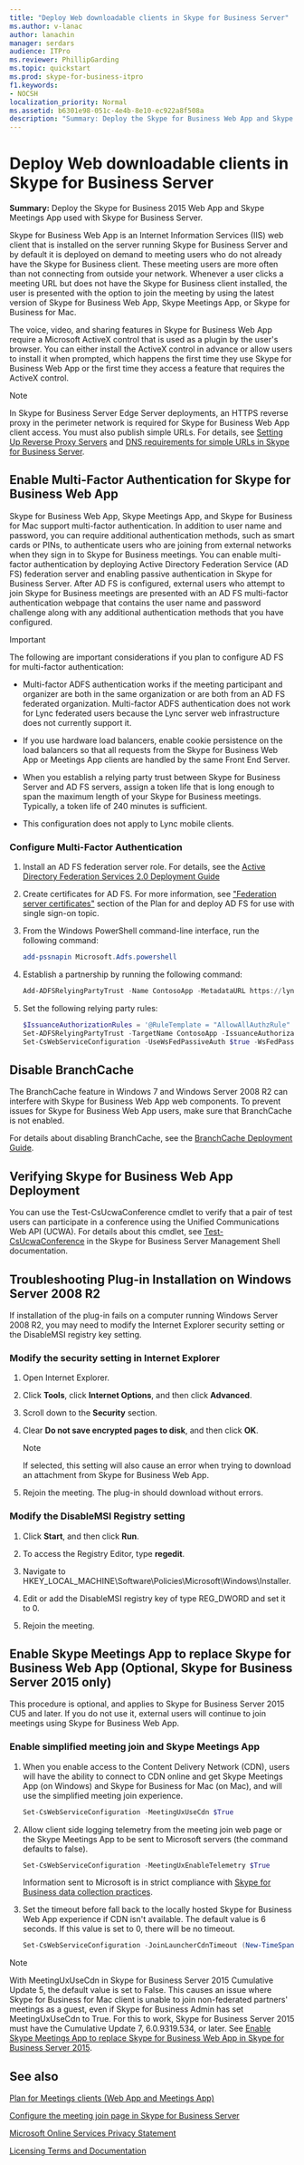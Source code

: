 ```yaml
---
title: "Deploy Web downloadable clients in Skype for Business Server"
ms.author: v-lanac
author: lanachin
manager: serdars
audience: ITPro
ms.reviewer: PhillipGarding
ms.topic: quickstart
ms.prod: skype-for-business-itpro
f1.keywords:
- NOCSH
localization_priority: Normal
ms.assetid: b6301e98-051c-4e4b-8e10-ec922a8f508a
description: "Summary: Deploy the Skype for Business Web App and Skype Meetings App used with Skype for Business."
---
```


# Deploy Web downloadable clients in Skype for Business Server

**Summary:** Deploy the Skype for Business 2015 Web App and Skype Meetings App used with Skype for Business Server.

Skype for Business Web App is an Internet Information Services (IIS) web client that is installed on the server running Skype for Business Server and by default it is deployed on demand to meeting users who do not already have the Skype for Business client. These meeting users are more often than not connecting from outside your network. Whenever a user clicks a meeting URL but does not have the Skype for Business client installed, the user is presented with the option to join the meeting by using the latest version of Skype for Business Web App, Skype Meetings App, or Skype for Business for Mac.

The voice, video, and sharing features in Skype for Business Web App require a Microsoft ActiveX control that is used as a plugin by the user's browser. You can either install the ActiveX control in advance or allow users to install it when prompted, which happens the first time they use Skype for Business Web App or the first time they access a feature that requires the ActiveX control.

> [!NOTE]
> In Skype for Business Server Edge Server deployments, an HTTPS reverse proxy in the perimeter network is required for Skype for Business Web App client access. You must also publish simple URLs. For details, see [Setting Up Reverse Proxy Servers](https://technet.microsoft.com/library/00bc138a-243f-4389-bfa5-9c62fcc95132.aspx) and [DNS requirements for simple URLs in Skype for Business Server](../../plan-your-deployment/network-requirements/simple-urls.md).

## Enable Multi-Factor Authentication for Skype for Business Web App
<a name="MFA"> </a>

Skype for Business Web App,  Skype Meetings App, and Skype for Business for Mac support multi-factor authentication. In addition to user name and password, you can require additional authentication methods, such as smart cards or PINs, to authenticate users who are joining from external networks when they sign in to Skype for Business meetings. You can enable multi-factor authentication by deploying Active Directory Federation Service (AD FS) federation server and enabling passive authentication in Skype for Business Server. After AD FS is configured, external users who attempt to join Skype for Business meetings are presented with an AD FS multi-factor authentication webpage that contains the user name and password challenge along with any additional authentication methods that you have configured.

> [!IMPORTANT]
> The following are important considerations if you plan to configure AD FS for multi-factor authentication:

- Multi-factor ADFS authentication works if the meeting participant and organizer are both in the same organization or are both from an AD FS federated organization. Multi-factor ADFS authentication does not work for Lync federated users because the Lync server web infrastructure does not currently support it.

- If you use hardware load balancers, enable cookie persistence on the load balancers so that all requests from the Skype for Business Web App or Meetings App clients are handled by the same Front End Server.

- When you establish a relying party trust between Skype for Business Server and AD FS servers, assign a token life that is long enough to span the maximum length of your Skype for Business meetings. Typically, a token life of 240 minutes is sufficient.

- This configuration does not apply to Lync mobile clients.

### Configure Multi-Factor Authentication

1. Install an AD FS federation server role. For details, see the [Active Directory Federation Services 2.0 Deployment Guide](https://go.microsoft.com/fwlink/p/?linkid=267511)

2. Create certificates for AD FS. For more information, see ["Federation server certificates"](https://go.microsoft.com/fwlink/p/?LinkId=285376) section of the Plan for and deploy AD FS for use with single sign-on topic.

3. From the Windows PowerShell command-line interface, run the following command:

    ```powershell
    add-pssnapin Microsoft.Adfs.powershell
    ```

4. Establish a partnership by running the following command:

    ```powershell
    Add-ADFSRelyingPartyTrust -Name ContosoApp -MetadataURL https://lyncpool.contoso.com/passiveauth/federationmetadata/2007-06/federationmetadata.xml
    ```

5. Set the following relying party rules:

    ```powershell
   $IssuanceAuthorizationRules = '@RuleTemplate = "AllowAllAuthzRule" => issue(Type = "http://schemas.contoso.com/authorization/claims/permit", Value = "true");'$IssuanceTransformRules = '@RuleTemplate = "PassThroughClaims" @RuleName = "Sid" c:[Type == "http://schemas.contoso.com/ws/2008/06/identity/claims/primarysid"]=> issue(claim = c);'
   Set-ADFSRelyingPartyTrust -TargetName ContosoApp -IssuanceAuthorizationRules $IssuanceAuthorizationRules -IssuanceTransformRules $IssuanceTransformRules
   Set-CsWebServiceConfiguration -UseWsFedPassiveAuth $true -WsFedPassiveMetadataUri https://dc.contoso.com/federationmetadata/2007-06/federationmetadata.xml
   ```

## Disable BranchCache
<a name="MFA"> </a>

The BranchCache feature in Windows 7 and Windows Server 2008 R2 can interfere with Skype for Business Web App web components. To prevent issues for Skype for Business Web App users, make sure that BranchCache is not enabled.

For details about disabling BranchCache, see the [BranchCache Deployment Guide](https://docs.microsoft.com/windows-server/networking/branchcache/deploy/branchcache-deployment-guide).

## Verifying Skype for Business Web App Deployment
<a name="MFA"> </a>

You can use the Test-CsUcwaConference cmdlet to verify that a pair of test users can participate in a conference using the Unified Communications Web API (UCWA). For details about this cmdlet, see [Test-CsUcwaConference](https://docs.microsoft.com/powershell/module/skype/test-csucwaconference?view=skype-ps) in the Skype for Business Server Management Shell documentation.

## Troubleshooting Plug-in Installation on Windows Server 2008 R2
<a name="MFA"> </a>

If installation of the plug-in fails on a computer running Windows Server 2008 R2, you may need to modify the Internet Explorer security setting or the DisableMSI registry key setting.

### Modify the security setting in Internet Explorer

1. Open Internet Explorer.

2. Click **Tools**, click **Internet Options**, and then click **Advanced**.

3. Scroll down to the **Security** section.

4. Clear **Do not save encrypted pages to disk**, and then click **OK**.

    > [!NOTE]
    > If selected, this setting will also cause an error when trying to download an attachment from Skype for Business Web App.

5. Rejoin the meeting. The plug-in should download without errors.

### Modify the DisableMSI Registry setting

1. Click **Start**, and then click **Run**.

2. To access the Registry Editor, type **regedit**.

3. Navigate to HKEY_LOCAL_MACHINE\Software\Policies\Microsoft\Windows\Installer.

4. Edit or add the DisableMSI registry key of type REG_DWORD and set it to 0.

5. Rejoin the meeting.

## Enable Skype Meetings App to replace Skype for Business Web App (Optional, Skype for Business Server 2015 only)
<a name="SMA_Enable"> </a>

This procedure is optional, and applies to Skype for Business Server 2015 CU5 and later. If you do not use it, external users will continue to join meetings using Skype for Business Web App.

### Enable simplified meeting join and Skype Meetings App

1. When you enable access to the Content Delivery Network (CDN), users will have the ability to connect to CDN online and get Skype Meetings App (on Windows) and Skype for Business for Mac (on Mac), and will use the simplified meeting join experience.

   ```powershell
   Set-CsWebServiceConfiguration -MeetingUxUseCdn $True
   ```

2. Allow client side logging telemetry from the meeting join web page or the Skype Meetings App to be sent to Microsoft servers (the command defaults to false).

   ```powershell
   Set-CsWebServiceConfiguration -MeetingUxEnableTelemetry $True
   ```

    Information sent to Microsoft is in strict compliance with [Skype for Business data collection practices](https://docs.microsoft.com/skypeforbusiness/legal-and-regulatory/data-collection-practices).

3. Set the timeout before fall back to the locally hosted Skype for Business Web App experience if CDN isn't available. The default value is 6 seconds. If this value is set to 0, there will be no timeout.

   ```powershell
   Set-CsWebServiceConfiguration -JoinLauncherCdnTimeout (New-TimeSpan -Seconds 10)
   ```

> [!NOTE]
> With MeetingUxUseCdn in Skype for Business Server 2015 Cumulative Update 5, the default value is set to False. This causes an issue where Skype for Business for Mac client is unable to join non-federated partners' meetings as a guest, even if Skype for Business Admin has set MeetingUxUseCdn to True. For this to work, Skype for Business Server 2015 must have the Cumulative Update 7, 6.0.9319.534, or later. See [Enable Skype Meetings App to replace Skype for Business Web App in Skype for Business Server 2015](https://support.microsoft.com/kb/4132312).


## See also
<a name="SMA_Enable"> </a>

[Plan for Meetings clients (Web App and Meetings App)](../../plan-your-deployment/clients-and-devices/meetings-clients.md)

[Configure the meeting join page in Skype for Business Server](../../manage/conferencing/meeting-join-page.md)

[Microsoft Online Services Privacy Statement](https://www.microsoft.com/privacystatement/OnlineServices/Default.aspx)

[Licensing Terms and Documentation](http://www.microsoftvolumelicensing.com/DocumentSearch.aspx?Mode=3&amp;amp;DocumentTypeId=31)
